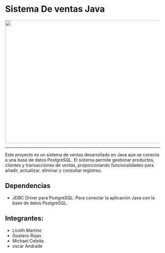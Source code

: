 # Sistema De ventas Java

<img src="https://media.giphy.com/media/v1.Y2lkPTc5MGI3NjExN3lvZHV1bW16bGdkb3l2eWFxdXFiazZiazVxcXFnMHFwa3UzNWp6cSZlcD12MV9pbnRlcm5hbF9naWZfYnlfaWQmY3Q9Zw/ckr4W2ppxPBeIF8dx4/giphy.gif" width="1000" height="400">

 ---
 
 
Este proyecto es un sistema de ventas desarrollado en Java que se conecta a una base de datos PostgreSQL. El sistema permite gestionar productos, clientes y transacciones de ventas, proporcionando funcionalidades para añadir, actualizar, eliminar y consultar registros.

 ## Dependencias
 
  * JDBC Driver para PostgreSQL: Para conectar la aplicación Java con la base de datos PostgreSQL.
 
 ## Integrantes:
  
  * Liceth Martine
  * Gustavo Rojas 
  * Michael Celeita
  * oscar Andrade